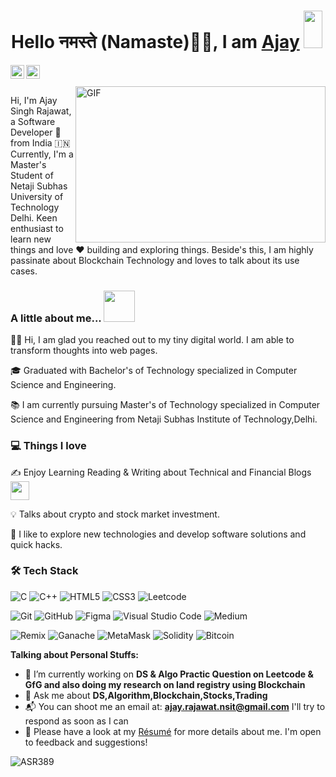 <h1> <img src="https://github.com/nixin72/nixin72/blob/master/wave.gif" height="60px" width="1px">Hello नमस्ते (Namaste)🙏🏻, I am <a href="https://github.com/ASR389">Ajay</a> <img src="https://emojis.slackmojis.com/emojis/images/1531849430/4246/blob-sunglasses.gif?1531849430" height="60px" width="30px"></h1>


  </a>
  <a href="https://www.linkedin.com/in/ajay-singh-rajawat/">
    <img align="left" alt="Ajay's LinkdeIN" width="22px" src="https://cdn.jsdelivr.net/npm/simple-icons@v3/icons/linkedin.svg" />
  </a>
  <a href="	https://www.medium.com/@ASR389">
    <img align="left" alt="Ajay's Medium" width="22px" src="https://cdn.jsdelivr.net/npm/simple-icons@v3/icons/medium.svg" />
  </a>

<br />
<br />


<img align="right" height="250" width="400" alt="GIF" src="https://media2.giphy.com/media/qgQUggAC3Pfv687qPC/giphy.gif?cid=ecf05e47j1xzkhiup27o7ct69f7cc1l05u197d6ujvbhqjci&rid=giphy.gif&ct=g" />


Hi, I'm Ajay Singh Rajawat, a Software Developer 🎯 from India 🇮🇳 Currently, I'm a Master's Student of Netaji Subhas University of Technology Delhi. Keen enthusiast to learn new things and love ❤️ building and exploring things.
Beside's this, I am highly passinate about Blockchain Technology and  loves to talk about its use cases.

### A little about me...  <img src="https://media.giphy.com/media/VgCDAzcKvsR6OM0uWg/giphy.gif" width="50"> 

👋🏽 Hi, I am glad you reached out to my tiny digital world. I am able to transform thoughts into web pages.

🎓 Graduated with Bachelor's of Technology specialized in Computer Science and Engineering.

📚 I am currently pursuing Master's of Technology specialized in Computer Science and Engineering from Netaji Subhas Institute of Technology,Delhi.


### 💻 Things I love

✍️ Enjoy Learning Reading & Writing about Technical and Financial Blogs <img src="https://media.giphy.com/media/WUlplcMpOCEmTGBtBW/giphy.gif" width="30"> 

💡  Talks about crypto and stock market investment.

🌱 I like to explore new technologies and develop software solutions and quick hacks.


### 🛠 Tech Stack

![C](https://img.shields.io/badge/c-%2300599C.svg?style=for-the-badge&logo=c&logoColor=white)
![C++](https://img.shields.io/badge/C%2B%2B-00599C?style=for-the-badge&logo=c%2B%2B&logoColor=white)
![HTML5](https://img.shields.io/badge/html5-%23E34F26.svg?style=for-the-badge&logo=html5&logoColor=white)
![CSS3](https://img.shields.io/badge/css3-%231572B6.svg?style=for-the-badge&logo=css3&logoColor=white)
![Leetcode](https://img.shields.io/badge/LeetCode-000000?style=for-the-badge&logo=LeetCode&logoColor=#d16c06)

![Git](https://img.shields.io/badge/git-%23F05033.svg?style=for-the-badge&logo=git&logoColor=white)
![GitHub](https://img.shields.io/badge/github-%23121011.svg?style=for-the-badge&logo=github&logoColor=white)
![Figma](https://img.shields.io/badge/figma-%23F24E1E.svg?style=for-the-badge&logo=figma&logoColor=white)
![Visual Studio Code](https://img.shields.io/badge/Visual%20Studio%20Code-0078d7.svg?style=for-the-badge&logo=visual-studio-code&logoColor=white)
![Medium](https://img.shields.io/badge/Medium-12100E?style=for-the-badge&logo=medium&logoColor=white)


![Remix](https://img.shields.io/static/v1?label=Remix&message=IDE&color=lightgrey)
![Ganache](https://img.shields.io/static/v1?label=Ganache&message=G&color=orange)
![MetaMask](https://img.shields.io/static/v1?label=&message=Metamask&color=orange)
![Solidity](https://img.shields.io/badge/Solidity-%23363636.svg?style=for-the-badge&logo=solidity&logoColor=white)
![Bitcoin](https://img.shields.io/badge/Bitcoin-000?style=for-the-badge&logo=bitcoin&logoColor=white)



**Talking about Personal Stuffs:**

- 🔭 I’m currently working on **DS & Algo Practic Question on Leetcode & GfG and also doing my research on land registry using Blockchain**
- 💬 Ask me about **DS,Algorithm,Blockchain,Stocks,Trading**
- 📬 You can shoot me an email at: **ajay.rajawat.nsit@gmail.com** I'll try to respond as soon as I can
- 📄 Please have a look at my [Résumé](https://www.ajaysinghrajawat.in/resume.html) for more details about me. I'm open to feedback and suggestions!

<p align="left"> <img src="https://komarev.com/ghpvc/?username=ASR389" alt="ASR389" /> </p>